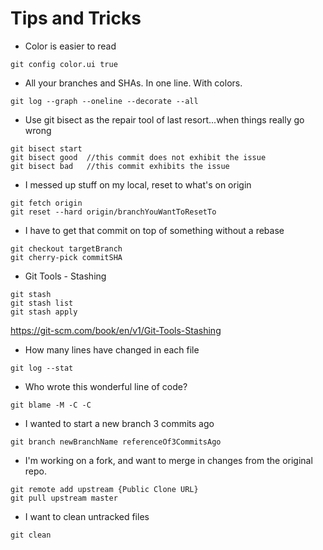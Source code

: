 Tips and Tricks
===============

- Color is easier to read
```
git config color.ui true
```

- All your branches and SHAs. In one line. With colors.
```
git log --graph --oneline --decorate --all
```

- Use git bisect as the repair tool of last resort...when things really go wrong
```
git bisect start
git bisect good  //this commit does not exhibit the issue
git bisect bad   //this commit exhibits the issue
```

- I messed up stuff on my local, reset to what's on origin
```
git fetch origin
git reset --hard origin/branchYouWantToResetTo
```

- I have to get that commit on top of something without a rebase
```
git checkout targetBranch
git cherry-pick commitSHA 
```

- Git Tools - Stashing
```
git stash
git stash list
git stash apply
```
https://git-scm.com/book/en/v1/Git-Tools-Stashing

- How many lines have changed in each file
```
git log --stat
```

- Who wrote this wonderful line of code?
```
git blame -M -C -C
```

- I wanted to start a new branch 3 commits ago
```
git branch newBranchName referenceOf3CommitsAgo
```

- I'm working on a fork, and want to merge in changes from the original repo.
```
git remote add upstream {Public Clone URL}
git pull upstream master
```

- I want to clean untracked files
```
git clean
```

